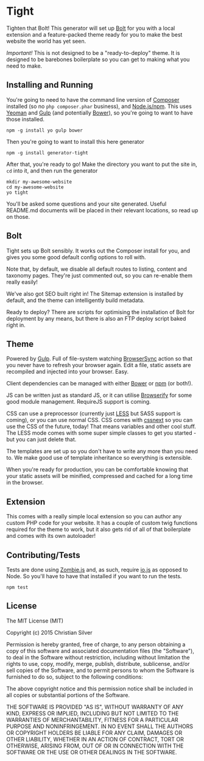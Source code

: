 # Tight

Tighten that Bolt! This generator will set up [Bolt](http://bolt.cm) for you with a local extension and a feature-packed theme ready for you to make the best website the world has yet seen.

*Important!* This is not designed to be a "ready-to-deploy" theme. It is designed to be barebones boilerplate so you can get to making what you need to make.

## Installing and Running

You're going to need to have the command line version of [Composer](http://getcomposer.org) installed (so no `php composer.phar` business), and [Node.js/npm](http://nodejs.org). This uses [Yeoman](http://yeoman.io/) and [Gulp](http://gulpjs.com) (and potentially [Bower](http://bower.io)), so you're going to want to have those installed.

    npm -g install yo gulp bower

Then you're going to want to install this here generator

    npm -g install generator-tight

After that, you're ready to go! Make the directory you want to put the site in, `cd` into it, and then run the generator

    mkdir my-awesome-website
    cd my-awesome-website
    yo tight

You'll be asked some questions and your site generated. Useful README.md documents will be placed in their relevant locations, so read up on those.

## Bolt

Tight sets up Bolt sensibly. It works out the Composer install for you, and gives you some good default config options to roll with.

Note that, by default, we disable all default routes to listing, content and taxonomy pages. They're just commented out, so you can re-enable them really easily!

We've also got SEO built right in! The Sitemap extension is installed by default, and the theme can intelligently build metadata.

Ready to deploy? There are scripts for optimising the installation of Bolt for deployment by any means, but there is also an FTP deploy script baked right in.

## Theme

Powered by [Gulp](http://gulpjs.com). Full of file-system watching [BrowserSync](http://browsersync.io) action so that you never have to refresh your browser again. Edit a file, static assets are recompiled and injected into your browser. Easy.

Client dependencies can be managed with either [Bower](http://bower.io) or [npm](http://npmjs.org) (or both!).

JS can be written just as standard JS, or it can utilise [Browserify](http://browserify.org) for some good module management. RequireJS support is coming.

CSS can use a preprocessor (currently just [LESS](http://lesscss.org) but SASS support is coming), or you can use normal CSS. CSS comes with [cssnext](https://cssnext.github.io/) so you can use the CSS of the future, today! That means variables and other cool stuff. The LESS mode comes with some super simple classes to get you started - but you can just delete that.

The templates are set up so you don't have to write any more than you need to. We make good use of template inheritance so everything is extensible.

When you're ready for production, you can be comfortable knowing that your static assets will be minified, compressed and cached for a long time in the browser.

## Extension

This comes with a really simple local extension so you can author any custom PHP code for your website. It has a couple of custom twig functions required for the theme to work, but it also gets rid of all of that boilerplate and comes with its own autoloader!

## Contributing/Tests

Tests are done using [Zombie.js](http://zombie.js.org/) and, as such, require [io.js](https://iojs.org/) as opposed to Node.
So you'll have to have that installed if you want to run the tests.

    npm test

## License

The MIT License (MIT)

Copyright (c) 2015 Christian Silver

Permission is hereby granted, free of charge, to any person obtaining a copy
of this software and associated documentation files (the "Software"), to deal
in the Software without restriction, including without limitation the rights
to use, copy, modify, merge, publish, distribute, sublicense, and/or sell
copies of the Software, and to permit persons to whom the Software is
furnished to do so, subject to the following conditions:

The above copyright notice and this permission notice shall be included in
all copies or substantial portions of the Software.

THE SOFTWARE IS PROVIDED "AS IS", WITHOUT WARRANTY OF ANY KIND, EXPRESS OR
IMPLIED, INCLUDING BUT NOT LIMITED TO THE WARRANTIES OF MERCHANTABILITY,
FITNESS FOR A PARTICULAR PURPOSE AND NONINFRINGEMENT. IN NO EVENT SHALL THE
AUTHORS OR COPYRIGHT HOLDERS BE LIABLE FOR ANY CLAIM, DAMAGES OR OTHER
LIABILITY, WHETHER IN AN ACTION OF CONTRACT, TORT OR OTHERWISE, ARISING FROM,
OUT OF OR IN CONNECTION WITH THE SOFTWARE OR THE USE OR OTHER DEALINGS IN
THE SOFTWARE.
